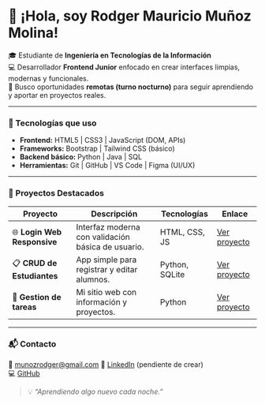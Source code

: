 # 👋 ¡Hola, soy Rodger Mauricio Muñoz Molina!

🎓 Estudiante de **Ingeniería en Tecnologías de la Información**  
💻 Desarrollador **Frontend Junior** enfocado en crear interfaces limpias, modernas y funcionales.  
🌙 Busco oportunidades **remotas (turno nocturno)** para seguir aprendiendo y aportar en proyectos reales.  

---

### 🧩 Tecnologías que uso
- **Frontend:** HTML5 | CSS3 | JavaScript (DOM, APIs)
- **Frameworks:** Bootstrap | Tailwind CSS (básico)
- **Backend básico:** Python | Java | SQL
- **Herramientas:** Git | GitHub | VS Code | Figma (UI/UX)

---

### 🚀 Proyectos Destacados
| Proyecto | Descripción | Tecnologías | Enlace |
|-----------|--------------|--------------|---------|
| 🌐 **Login Web Responsive** | Interfaz moderna con validación básica de usuario. | HTML, CSS, JS | [Ver proyecto](https://github.com/rodger526/login-web) |
| 📋 **CRUD de Estudiantes** | App simple para registrar y editar alumnos. | Python, SQLite | [Ver proyecto](https://github.com/rodger526/crud-para-estudiantes) |
| 💼 **Gestion de tareas** | Mi sitio web con información y proyectos. | Python | [Ver proyecto](https://github.com/rodger526/Gestion-de-tareas) |

---

### 📬 Contacto
📧 munozrodger@gmail.com
🔗 [LinkedIn](#) (pendiente de crear)  
💻 [GitHub](https://github.com/rodger526)

> 💡 *“Aprendiendo algo nuevo cada noche.”*

